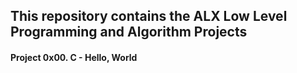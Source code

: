 ## This repository contains the ALX Low Level Programming and Algorithm Projects

#### Project 0x00. C - Hello, World
